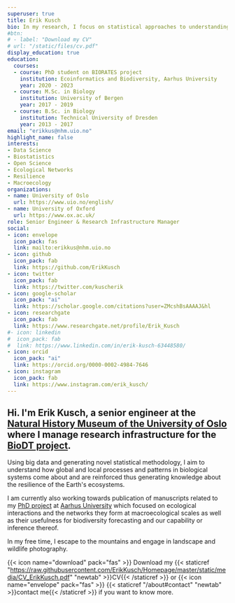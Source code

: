 ```yaml
---
superuser: true
title: Erik Kusch
bio: In my research, I focus on statistical approaches to understanding complex processes and patterns in biology using a variety of data banks.
#btn:
# - label: "Download my CV"
# url: "/static/files/cv.pdf"
display_education: true
education:
  courses:
  - course: PhD student on BIORATES project
    institution: Ecoinformatics and Biodiversity, Aarhus University
    year: 2020 - 2023
  - course: M.Sc. in Biology
    institution: University of Bergen
    year: 2017 - 2019
  - course: B.Sc. in Biology
    institution: Technical University of Dresden
    year: 2013 - 2017
email: "erikkus@nhm.uio.no"
highlight_name: false
interests:
- Data Science
- Biostatistics
- Open Science
- Ecological Networks
- Resilience
- Macroecology
organizations:
- name: University of Oslo
  url: https://www.uio.no/english/
- name: University of Oxford
  url: https://www.ox.ac.uk/
role: Senior Engineer & Research Infrastructure Manager
social:
- icon: envelope
  icon_pack: fas
  link: mailto:erikkus@nhm.uio.no
- icon: github
  icon_pack: fab
  link: https://github.com/ErikKusch
- icon: twitter
  icon_pack: fab
  link: https://twitter.com/kuscherik
- icon: google-scholar
  icon_pack: "ai"
  link: https://scholar.google.com/citations?user=ZMcshBsAAAAJ&hl
- icon: researchgate
  icon_pack: fab
  link: https://www.researchgate.net/profile/Erik_Kusch
#- icon: linkedin
#  icon_pack: fab
#  link: https://www.linkedin.com/in/erik-kusch-63448580/
- icon: orcid
  icon_pack: "ai"
  link: https://orcid.org/0000-0002-4984-7646
- icon: instagram
  icon_pack: fab
  link: https://www.instagram.com/erik_kusch/
---
```


## Hi. I'm **Erik Kusch**, a senior engineer at the [Natural History Museum of the University of Oslo](https://www.nhm.uio.no/english/) where I manage research infrastructure for the [BioDT project](https://biodt.eu/).

Using big data and generating novel statistical methodology, I aim to understand how global and local processes and patterns in biological systems come about and are reinforced thus generating knowledge about the resilience of the Earth's ecosystems. 

I am currently also working towards publication of manuscripts related to my [PhD project](/project/phd-packages/) at [Aarhus University](https://international.au.dk/) which focused on ecological interactions and the networks they form at macroecological scales as well as their usefulness for biodiversity forecasting and our capability or inference thereof.

In my free time, I escape to the mountains and engage in landscape and wildlife photography.

{{< icon name="download" pack="fas" >}} Download my {{< staticref "https://raw.githubusercontent.com/ErikKusch/Homepage/master/static/media/CV_ErikKusch.pdf" "newtab" >}}CV{{< /staticref >}} or {{< icon name="envelope" pack="fas" >}} {{< staticref "/about#contact" "newtab" >}}contact me{{< /staticref >}} if you want to know more.
